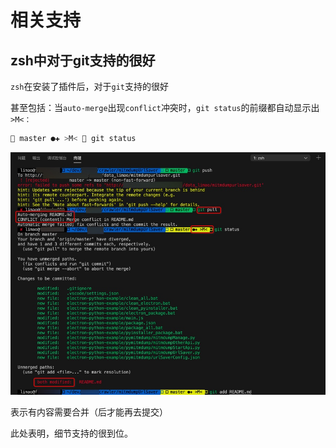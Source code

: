 # 相关支持

## zsh中对于git支持的很好

`zsh`在安装了插件后，对于`git`支持的很好

甚至包括：当`auto-merge`出现`conflict`冲突时，`git status`的前缀都自动显示出 `>M<：`

```bash
 master ●✚ >M<  git status
```

![zsh_git_conflict_show_m](../assets/img/zsh_git_conflict_show_m.jpg)

表示有内容需要合并（后才能再去提交）

此处表明，细节支持的很到位。

